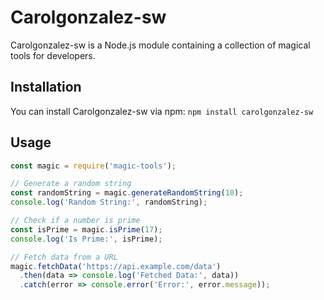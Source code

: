 # Carolgonzalez-sw

Carolgonzalez-sw is a Node.js module containing a collection of magical tools for developers.

## Installation

You can install Carolgonzalez-sw via npm: `npm install carolgonzalez-sw`

## Usage

```javascript
const magic = require('magic-tools');

// Generate a random string
const randomString = magic.generateRandomString(10);
console.log('Random String:', randomString);

// Check if a number is prime
const isPrime = magic.isPrime(17);
console.log('Is Prime:', isPrime);

// Fetch data from a URL
magic.fetchData('https://api.example.com/data')
  .then(data => console.log('Fetched Data:', data))
  .catch(error => console.error('Error:', error.message));
```